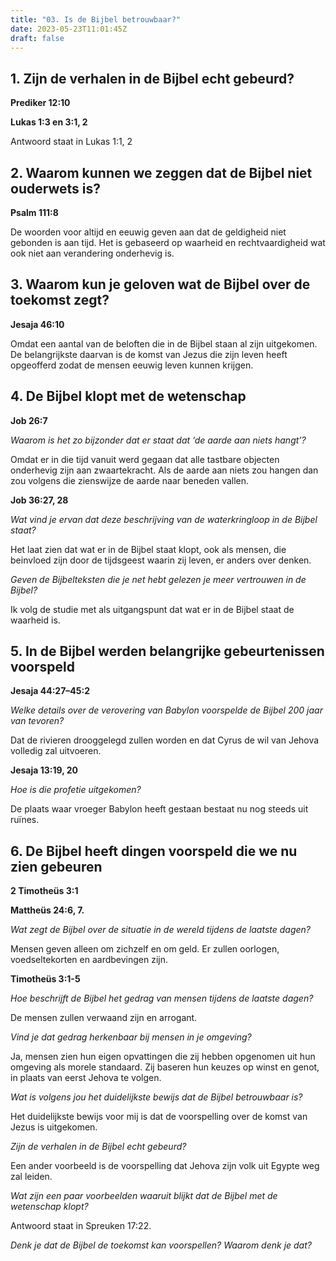 ```yaml
---
title: "03. Is de Bijbel betrouwbaar?"
date: 2023-05-23T11:01:45Z
draft: false
---
```


## 1. Zijn de verhalen in de Bijbel echt gebeurd?

**Prediker 12:10**

**Lukas 1:3 en 3:1, 2**

Antwoord staat in Lukas 1:1, 2

## 2. Waarom kunnen we zeggen dat de Bijbel niet ouderwets is?

**Psalm 111:8**

De woorden voor altijd en eeuwig geven aan dat de geldigheid niet gebonden is aan tijd.
Het is gebaseerd op waarheid en rechtvaardigheid wat ook niet aan verandering onderhevig is.

## 3. Waarom kun je geloven wat de Bijbel over de toekomst zegt?

**Jesaja 46:10**

Omdat een aantal van de beloften die in de Bijbel staan al zijn uitgekomen. De belangrijkste
daarvan is de komst van Jezus die zijn leven heeft opgeofferd zodat de mensen eeuwig leven
kunnen krijgen.

## 4. De Bijbel klopt met de wetenschap

**Job 26:7**

_Waarom is het zo bijzonder dat er staat dat ‘de aarde aan niets hangt’?_

Omdat er in die tijd vanuit werd gegaan dat alle tastbare objecten onderhevig zijn aan zwaartekracht.
Als de aarde aan niets zou hangen dan zou volgens die zienswijze de aarde naar beneden vallen.

**Job 36:27, 28**

_Wat vind je ervan dat deze beschrijving van de waterkringloop in de Bijbel staat?_

Het laat zien dat wat er in de Bijbel staat klopt, ook als mensen, die beinvloed zijn door de tijdsgeest
waarin zij leven, er anders over denken.

_Geven de Bijbelteksten die je net hebt gelezen je meer vertrouwen in de Bijbel?_

Ik volg de studie met als uitgangspunt dat wat er in de Bijbel staat de waarheid is.

## 5. In de Bijbel werden belangrijke gebeurtenissen voorspeld

**Jesaja 44:27–​45:2**

_Welke details over de verovering van Babylon voorspelde de Bijbel 200 jaar van tevoren?_

Dat de rivieren drooggelegd zullen worden en dat Cyrus de wil van Jehova volledig zal uitvoeren.

**Jesaja 13:19, 20**

_Hoe is die profetie uitgekomen?_

De plaats waar vroeger Babylon heeft gestaan bestaat nu nog steeds uit ruïnes.

## 6. De Bijbel heeft dingen voorspeld die we nu zien gebeuren

**2 Timotheüs 3:1**

**Mattheüs 24:6, 7.**

_Wat zegt de Bijbel over de situatie in de wereld tijdens de laatste dagen?_

Mensen geven alleen om zichzelf en om geld. Er zullen oorlogen, voedseltekorten en aardbevingen zijn.

**Timotheüs 3:1-5**

_Hoe beschrijft de Bijbel het gedrag van mensen tijdens de laatste dagen?_

De mensen zullen verwaand zijn en arrogant.

_Vind je dat gedrag herkenbaar bij mensen in je omgeving?_

Ja, mensen zien hun eigen opvattingen die zij hebben opgenomen uit hun omgeving als morele standaard.
Zij baseren hun keuzes op winst en genot, in plaats van eerst Jehova te volgen.

_Wat is volgens jou het duidelijkste bewijs dat de Bijbel betrouwbaar is?_

Het duidelijkste bewijs voor mij is dat de voorspelling over de komst van Jezus is uitgekomen.

_Zijn de verhalen in de Bijbel echt gebeurd?_

Een ander voorbeeld is de voorspelling dat Jehova zijn volk uit Egypte weg zal leiden.

_Wat zijn een paar voorbeelden waaruit blijkt dat de Bijbel met de wetenschap klopt?_

Antwoord staat in Spreuken 17:22.

_Denk je dat de Bijbel de toekomst kan voorspellen? Waarom denk je dat?_
